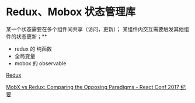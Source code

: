 # Redux、Mobox 状态管理库

某一个状态需要在多个组件间共享（访问，更新）；
某组件内交互需要触发其他组件的状态更新；**

- redux 的 纯函数
- 全局变量
- mobox 的 observable


[Redux](https://www.zhihu.com/question/63726609/answer/212357616)

[MobX vs Redux: Comparing the Opposing Paradigms - React Conf 2017 纪要](https://zhuanlan.zhihu.com/p/25989654)

